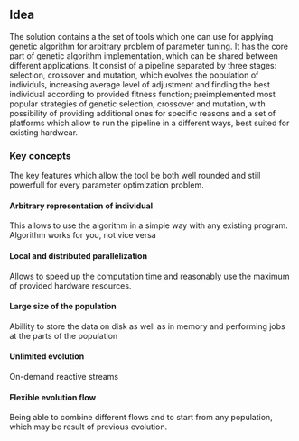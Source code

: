 
## Idea
The solution contains a the set of tools which one can use for applying genetic algorithm for arbitrary problem of parameter tuning. It has the core part of genetic algorithm implementation, which can be shared between different applications. It consist of a pipeline separated by three stages: selection, crossover and mutation, which evolves the population of individuls, increasing average level of adjustment and finding the best individual according to provided fitness function; preimplemented most popular strategies of genetic selection, crossover and mutation, with possibility of providing additional ones for specific reasons and a set of platforms which allow to run the pipeline in a different ways, best suited for existing hardwear.

### Key concepts
The key features which allow the tool be both well rounded and still powerfull for every parameter optimization problem. 

#### Arbitrary representation of individual
This allows to use the algorithm in a simple way with any existing program.
Algorithm works for you, not vice versa
#### Local and distributed parallelization
Allows to speed up the computation time and reasonably use the maximum of provided hardware resources.
#### Large size of the population
Abillity to store the data on disk as well as in memory and performing jobs at the parts of the population
#### Unlimited evolution
On-demand reactive streams
#### Flexible evolution flow
Being able to combine different flows and to start from any population, which may be result of previous evolution.